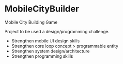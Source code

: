 MobileCityBuilder
=================

Mobile City Building Game

Project to be used a design/programming challenge. 
  - Strengthen mobile UI design skills
  - Strengthen core loop concept > programmable entity
  - Strengthen system design/architecture
  - Strengthen programming skills
